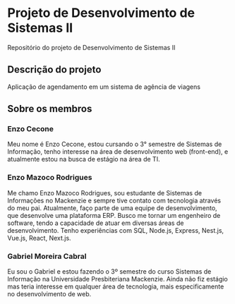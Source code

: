 # Projeto de Desenvolvimento de Sistemas II

Repositório do projeto de Desenvolvimento de Sistemas II

## Descrição do projeto

Aplicação de agendamento em um sistema de agência de viagens

## Sobre os membros

### Enzo Cecone
  Meu nome é Enzo Cecone, estou cursando o 3° semestre de Sistemas de Informação, tenho interesse na área de desenvolvimento web (front-end), e atualmente estou na busca de estágio na área de TI.
  
### Enzo Mazoco Rodrigues
  Me chamo Enzo Mazoco Rodrigues, sou estudante de Sistemas de Informações no Mackenzie e sempre tive contato com tecnologia através do meu pai. Atualmente, faço parte de uma equipe de desenvolvimento, que desenvolve uma plataforma ERP. Busco me tornar um engenheiro de software, tendo a capacidade de atuar em diversas áreas de desenvolvimento. Tenho experiências com SQL, Node.js, Express, Nest.js, Vue.js, React, Next.js.
    
### Gabriel Moreira Cabral
  Eu sou o Gabriel e estou fazendo o 3º semestre do curso Sistemas de Informação na Universidade Presbiteriana Mackenzie. Ainda não fiz estágio mas teria interesse em qualquer área de tecnologia, mais especificamente no desenvolvimento de web.
